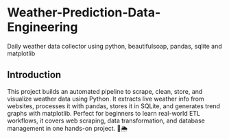 # Weather-Prediction-Data-Engineering
Daily weather data collector using python, beautifulsoap, pandas, sqlite and matplotlib

## Introduction
This project builds an automated pipeline to scrape, clean, store, and visualize weather data using Python. It extracts live weather info from websites, processes it with pandas, stores it in SQLite, and generates trend graphs with matplotlib. Perfect for beginners to learn real-world ETL workflows, it covers web scraping, data transformation, and database management in one hands-on project. 🚀🌦️



